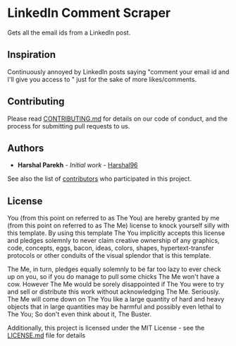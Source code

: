 # LinkedIn Comment Scraper

Gets all the email ids from a LinkedIn post.

## Inspiration

Continuously annoyed by LinkedIn posts saying "comment your email id and I'll give you access to <something>" just for the sake of more likes/comments.

## Contributing

Please read [CONTRIBUTING.md](https://github.com/Harshal96/linkedin-email-scraper/blob/master/contributing.md) for details on our code of conduct, and the process for submitting pull requests to us.

## Authors

* **Harshal Parekh** - *Initial work* - [Harshal96](https://github.com/Harshal96)

See also the list of [contributors](https://github.com/your/project/contributors) who participated in this project.

## License

You (from this point on referred to as The You) are hereby granted by me (from this point on referred to as The Me) 
license to knock yourself silly with this template. By using this template The You implicitly accepts this 
license and pledges solemnly to never claim creative ownership of any graphics, code, concepts, eggs, bacon, ideas, 
colors, shapes, hypertext-transfer protocols or other conduits of the visual splendor that is this template. 

The Me, in turn, pledges equally solemnly to be far too lazy to ever check up on you, so if you do manage to pull 
some chicks The Me won't have a cow. However The Me would be sorely disappointed if The You 
were to try and sell or distribute this work without acknowledging The Me. Seriously. The Me will come down on 
The You like a large quantity of hard and heavy objects that in large quantities may be harmful and possibly even 
lethal to The You; So don't even think about it, The Buster.

Additionally, this project is licensed under the MIT License - see the [LICENSE.md](LICENSE.md) file for details
